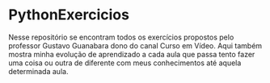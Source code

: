 # PythonExercicios
 
 Nesse repositório se encontram todos os exercícios propostos pelo professor Gustavo Guanabara dono do canal Curso em Vídeo.
 Aqui também mostra minha evolução de aprendizado a cada aula que passa tento fazer uma coisa ou outra de diferente com meus
 conhecimentos até aquela determinada aula.